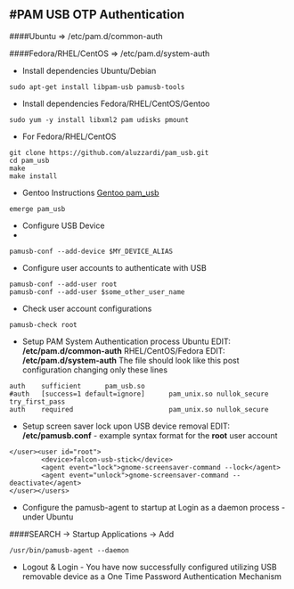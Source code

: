 #PAM USB OTP Authentication
-----------

####Ubuntu => /etc/pam.d/common-auth 

####Fedora/RHEL/CentOS => /etc/pam.d/system-auth 

* Install dependencies Ubuntu/Debian

```
sudo apt-get install libpam-usb pamusb-tools
```

* Install dependencies Fedora/RHEL/CentOS/Gentoo

```
sudo yum -y install libxml2 pam udisks pmount
```

* For Fedora/RHEL/CentOS

```
git clone https://github.com/aluzzardi/pam_usb.git
cd pam_usb
make 
make install
```

* Gentoo Instructions [Gentoo pam_usb](https://forums.gentoo.org/viewtopic-t-305540-start-0.html)

```
emerge pam_usb
```


* Configure USB Device 
* 
```
pamusb-conf --add-device $MY_DEVICE_ALIAS
```

* Configure user accounts to authenticate with USB 

```
pamusb-conf --add-user root
pamusb-conf --add-user $some_other_user_name
```

* Check user account configurations 

```
pamusb-check root
```

* Setup PAM System Authentication process Ubuntu EDIT:  **/etc/pam.d/common-auth** RHEL/CentOS/Fedora EDIT: **/etc/pam.d/system-auth** 
  The file should look like this post configuration changing only these lines

```
auth    sufficient      pam_usb.so
#auth   [success=1 default=ignore]      pam_unix.so nullok_secure try_first_pass
auth    required                        pam_unix.so nullok_secure
```

* Setup screen saver lock upon USB device removal EDIT: **/etc/pamusb.conf** - example syntax format for the **root** user account 

```
</user><user id="root">
        <device>falcon-usb-stick</device>
        <agent event="lock">gnome-screensaver-command --lock</agent>
        <agent event="unlock">gnome-screensaver-command --deactivate</agent>
</user></users>
```

* Configure the pamusb-agent to startup at Login as a daemon process - under Ubuntu 

####SEARCH -> Startup Applications -> Add

```
/usr/bin/pamusb-agent --daemon
```

* Logout & Login - You have now successfully configured utilizing USB removable device as a One Time Password Authentication Mechanism 




